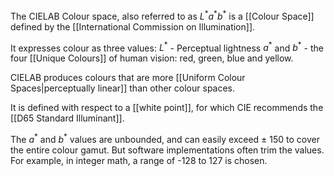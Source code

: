 The CIELAB Colour space, also referred to as $L^*a^*b^*$ is a [[Colour Space]] defined by the [[International Commission on Illumination]].

It expresses colour as three values:
$L^*$ - Perceptual lightness
$a^*$ and $b^*$ - the four [[Unique Colours]] of human vision: red, green, blue and yellow.

CIELAB produces colours that are more [[Uniform Colour Spaces|perceptually linear]] than other colour spaces.

It is defined with respect to a [[white point]], for which CIE recommends the [[D65 Standard Illuminant]].

The $a^*$ and $b^*$ values are unbounded, and can easily exceed $\pm$ 150 to cover the entire colour gamut. But software implementations often trim the values. For example, in integer math, a range of -128 to 127 is chosen.